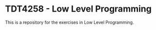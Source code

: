 # TDT4258 - Low Level Programming

This is a repository for the exercises in Low Level Programming. 
